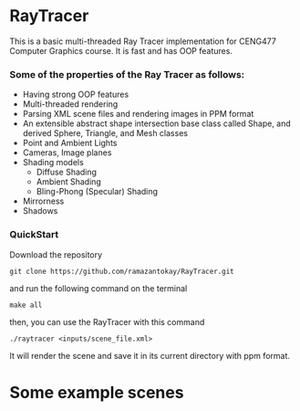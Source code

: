 # RayTracer

This is a basic multi-threaded Ray Tracer implementation for CENG477 Computer Graphics course. It is fast and has OOP features.

### Some of the properties of the Ray Tracer as follows:
	
<ul>  
  <li>Having strong OOP features</li>
  <li>Multi-threaded rendering </li>
	<li>Parsing XML scene files and rendering images in PPM format</li>
	<li>An extensible abstract shape intersection base class called Shape, and derived Sphere, Triangle, and Mesh classes</li>
	<li>Point and Ambient Lights</li>
	<li>Cameras, Image planes</li>
	<li>Shading models
    <ul>
      <li>Diffuse Shading</li>
      <li>Ambient Shading</li>
      <li>Bling-Phong (Specular) Shading</li>
     </ul>
   </li>
	<li>Mirrorness</li>
	<li>Shadows</li>
</ul>

### QuickStart

Download the repository

``` 
git clone https://github.com/ramazantokay/RayTracer.git
```
and run the following command on the terminal
```
make all
```
then, you can use the RayTracer with this command

```
./raytracer <inputs/scene_file.xml>
```
It will render the scene and save it in its current directory with ppm format.

# Some example scenes
